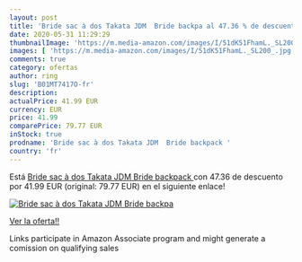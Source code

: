 ```yaml
---
layout: post
title: 'Bride sac à dos Takata JDM  Bride backpa al 47.36 % de descuento'
date: 2020-05-31 11:29:29
thumbnailImage: 'https://m.media-amazon.com/images/I/51dK51FhamL._SL200_.jpg'
images: [ 'https://m.media-amazon.com/images/I/51dK51FhamL._SL200_.jpg' ]
comments: true
category: ofertas
author: ring
slug: 'B01MT7417O-fr'
description:
actualPrice: 41.99 EUR
currency: EUR
price: 41.99
comparePrice: 79.77 EUR
inStock: true
prodname: 'Bride sac à dos Takata JDM  Bride backpack '
country: 'fr'
---
```


Está [Bride sac à dos Takata JDM  Bride backpack ](https://www.amazon.fr/dp/B01MT7417O/?tag=tolees0d-21) con 47.36 de descuento por 41.99 EUR (original: 79.77 EUR) en el siguiente enlace!

[![Bride sac à dos Takata JDM  Bride backpa](https://m.media-amazon.com/images/I/51dK51FhamL._SL200_.jpg)](https://www.amazon.fr/dp/B01MT7417O/?tag=tolees0d-21)

[Ver la oferta!!](https://www.amazon.fr/dp/B01MT7417O/?tag=tolees0d-21)

Links participate in Amazon Associate program and might generate a comission on qualifying sales


